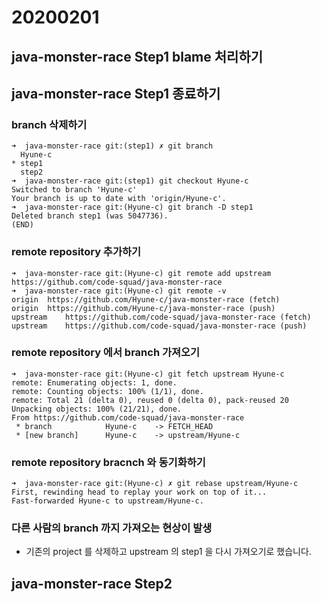 # 20200201

## java-monster-race Step1 blame 처리하기

## java-monster-race Step1 종료하기
### branch 삭제하기
```shell script
➜  java-monster-race git:(step1) ✗ git branch
  Hyune-c
* step1
  step2
➜  java-monster-race git:(step1) git checkout Hyune-c
Switched to branch 'Hyune-c'
Your branch is up to date with 'origin/Hyune-c'.
➜  java-monster-race git:(Hyune-c) git branch -D step1
Deleted branch step1 (was 5047736).
(END)
```
### remote repository 추가하기
```shell script
➜  java-monster-race git:(Hyune-c) git remote add upstream https://github.com/code-squad/java-monster-race
➜  java-monster-race git:(Hyune-c) git remote -v
origin	https://github.com/Hyune-c/java-monster-race (fetch)
origin	https://github.com/Hyune-c/java-monster-race (push)
upstream	https://github.com/code-squad/java-monster-race (fetch)
upstream	https://github.com/code-squad/java-monster-race (push)
```
### remote repository 에서 branch 가져오기
```shell script
➜  java-monster-race git:(Hyune-c) git fetch upstream Hyune-c
remote: Enumerating objects: 1, done.
remote: Counting objects: 100% (1/1), done.
remote: Total 21 (delta 0), reused 0 (delta 0), pack-reused 20
Unpacking objects: 100% (21/21), done.
From https://github.com/code-squad/java-monster-race
 * branch            Hyune-c    -> FETCH_HEAD
 * [new branch]      Hyune-c    -> upstream/Hyune-c
```
### remote repository bracnch 와 동기화하기
```shell script
➜  java-monster-race git:(Hyune-c) ✗ git rebase upstream/Hyune-c
First, rewinding head to replay your work on top of it...
Fast-forwarded Hyune-c to upstream/Hyune-c.
```
### 다른 사람의 branch 까지 가져오는 현상이 발생
- 기존의 project 를 삭제하고 upstream 의 step1 을 다시 가져오기로 했습니다.

## java-monster-race Step2

<!--stackedit_data:
eyJoaXN0b3J5IjpbLTE2Mjg1NDEzMzAsMjA0MDQzNDEzOSwtOT
g2ODI3NDg5LDY0ODA3ODg1NSwtMjAwMjA0NzQ1Nl19
-->